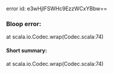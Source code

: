 error id: e3wHjIFSWHc9EzzWCxYBbw==
### Bloop error:

at scala.io.Codec.wrap(Codec.scala:74)
#### Short summary: 

at scala.io.Codec.wrap(Codec.scala:74)